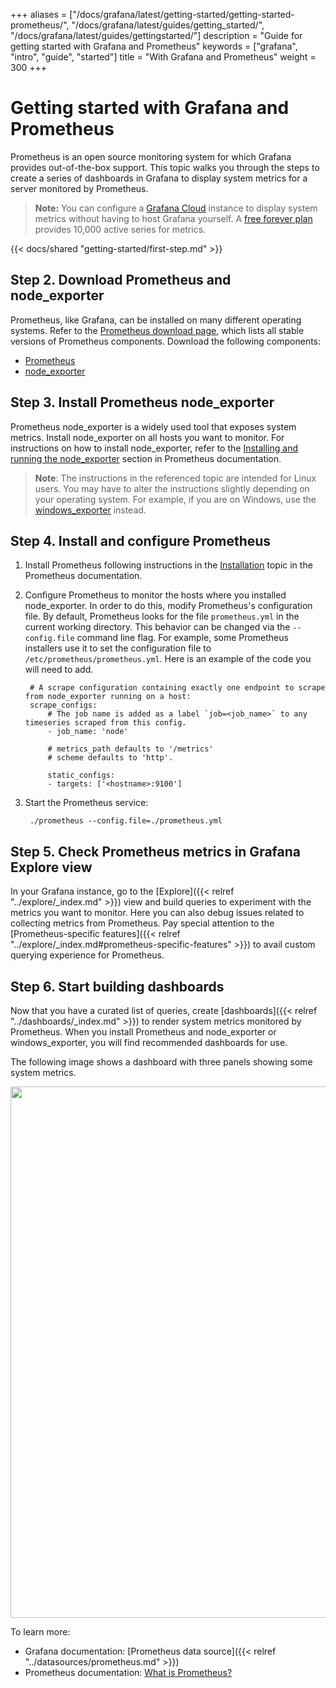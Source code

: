 +++
aliases = ["/docs/grafana/latest/getting-started/getting-started-prometheus/", "/docs/grafana/latest/guides/getting_started/", "/docs/grafana/latest/guides/gettingstarted/"]
description = "Guide for getting started with Grafana and Prometheus"
keywords = ["grafana", "intro", "guide", "started"]
title = "With Grafana and Prometheus"
weight = 300
+++

# Getting started with Grafana and Prometheus

Prometheus is an open source monitoring system for which Grafana provides out-of-the-box support. This topic walks you through the steps to create a series of dashboards in Grafana to display system metrics for a server monitored by Prometheus.

> **Note:** You can configure a [Grafana Cloud](https://grafana.com/docs/grafana-cloud/) instance to display system metrics without having to host Grafana yourself. A [free forever plan](https://grafana.com/signup/cloud/connect-account?pg=gsdocs) provides 10,000 active series for metrics.

{{< docs/shared "getting-started/first-step.md" >}}

## Step 2. Download Prometheus and node_exporter

Prometheus, like Grafana, can be installed on many different operating systems. Refer to the [Prometheus download page](https://prometheus.io/download/), which lists all stable versions of Prometheus components. Download the following components:

- [Prometheus](https://prometheus.io/download/#prometheus)
- [node_exporter](https://prometheus.io/download/#node_exporter)

## Step 3. Install Prometheus node_exporter

Prometheus node_exporter is a widely used tool that exposes system metrics. Install node_exporter on all hosts you want to monitor. For instructions on how to install node_exporter, refer to the [Installing and running the node_exporter](https://prometheus.io/docs/guides/node-exporter/#installing-and-running-the-node-exporter) section in Prometheus documentation.

> **Note**: The instructions in the referenced topic are intended for Linux users. You may have to alter the instructions slightly depending on your operating system. For example, if you are on Windows, use the [windows_exporter](https://github.com/prometheus-community/windows_exporter) instead.

## Step 4. Install and configure Prometheus

1. Install Prometheus following instructions in the [Installation](https://prometheus.io/docs/prometheus/latest/installation/) topic in the Prometheus documentation.

1. Configure Prometheus to monitor the hosts where you installed node_exporter. In order to do this, modify Prometheus's configuration file. By default, Prometheus looks for the file `prometheus.yml` in the current working directory. This behavior can be changed via the `--config.file` command line flag. For example, some Prometheus installers use it to set the configuration file to `/etc/prometheus/prometheus.yml`. Here is an example of the code you will need to add.

   ```
    # A scrape configuration containing exactly one endpoint to scrape from node_exporter running on a host:
    scrape_configs:
        # The job name is added as a label `job=<job_name>` to any timeseries scraped from this config.
        - job_name: 'node'

        # metrics_path defaults to '/metrics'
        # scheme defaults to 'http'.

        static_configs:
        - targets: ['<hostname>:9100']
   ```

1. Start the Prometheus service:
   ```
    ./prometheus --config.file=./prometheus.yml
   ```

## Step 5. Check Prometheus metrics in Grafana Explore view

In your Grafana instance, go to the [Explore]({{< relref "../explore/_index.md" >}}) view and build queries to experiment with the metrics you want to monitor. Here you can also debug issues related to collecting metrics from Prometheus. Pay special attention to the [Prometheus-specific features]({{< relref "../explore/_index.md#prometheus-specific-features" >}}) to avail custom querying experience for Prometheus.

## Step 6. Start building dashboards

Now that you have a curated list of queries, create [dashboards]({{< relref "../dashboards/_index.md" >}}) to render system metrics monitored by Prometheus. When you install Prometheus and node_exporter or windows_exporter, you will find recommended dashboards for use.

The following image shows a dashboard with three panels showing some system metrics.

<img width="850px" src="/static/img/docs/getting-started/simple_grafana_prom_dashboard.png" caption="Prometheus dashboards" >

To learn more:

- Grafana documentation: [Prometheus data source]({{< relref "../datasources/prometheus.md" >}})
- Prometheus documentation: [What is Prometheus?](https://prometheus.io/docs/introduction/overview/)
